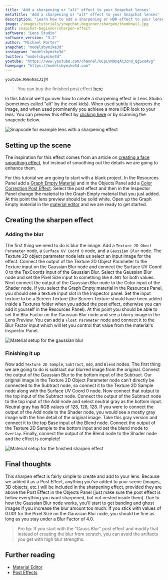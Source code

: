 ```yaml
---
title: 'Add a sharpening or "alt" effect to your Snapchat lenses'
metaTitle: 'Add a sharpening or "alt" effect to your Snapchat lenses'
description: "Learn how to add a sharpening or HDR effect to your lenses!"
image: /images/tutorials/snapchat-beginner/sharpen/thumbnail.jpg
path: snapchat-beginner/sharpen-effect
software: "Lens Studio"
software_version: "3.2"
author: "Michael Porter"
snapchat: "modelsbymike3d"
instagram: "modelsbymike3d"
twitter: "modelsbymike3d"
youtube: "https://www.youtube.com/channel/UCpLVNOoqAc3cnd_QgSxoAvg"
homepage: "https://modelsbymike3d.com"
---
```


`youtube:RWevNaCJ1jM`

> You can buy the finished post effect [here](https://gum.co/vyHOg)

In this tutorial we'll go over how to create a sharpening effect in Lens Studio (sometimes called "alt" by the cool kids). When used subtly it sharpens the image, and when used prominently you achieve a more HDR look to your lens. You can preview this effect by [clicking here](https://www.snapchat.com/unlock/?type=SNAPCODE&uuid=665301c383954af8a813de5025351bf1&metadata=01) or by scanning the snapcode below.

![Snapcode for example lens with a sharpening effect](/images/tutorials/snapchat-beginner/sharpen/snapcode.svg)

## Setting up the scene

The inspiration for this effect comes from an article on [creating a face smoothing effect](https://medium.com/swlh/how-i-implemented-my-own-augmented-reality-beauty-mode-3bf3b74e5507), but instead of smoothing out the details we are going to enhance them.

For this tutorial we are going to start with a blank project. In the Resources Panel add a [Graph Empty Material](https://lensstudio.snapchat.com/guides/material-editor/introduction-and-concepts/) and in the Objects Panel add a [Color Correction Post Effect](https://lensstudio.snapchat.com/guides/2d/post-effect/). Select the post effect and then in the Inspector Panel change the material to the Graph Empty material that you just added. At this point the lens preview should be solid white. Open up the Graph Empty material in the [material editor](https://lensstudio.snapchat.com/guides/material-editor/material-editor-toolbar-and-shortcuts/) and we are ready to get started.

## Creating the sharpen effect

### Adding the blur

The first thing we need to do is blur the image. Add a `Texture 2D Obect Parameter` node, a `Surface UV Coord 0` node, and a `Gaussian Blur` node. The Texture 2D object parameter node lets us select an input image for the effect. Connect the output of the Texture 2D Object Parameter to the Texture input on the Gaussian Blur node and connect the Surface UV Coord 0 to the TexCoords input of the Gaussian Blur. Select the Gaussian Blur node and set the Pixel Size input to something like `0.001` for both values. Next connect the output of the Gaussian Blur node to the Color input of the Shader node. If you select the Graph Empty material in the Resources Panel, you should see a texture input slot in the Inspector panel. Set the input texture to be a Screen Texture (the Screen Texture should have been added inside a Textures folder when you added the post effect, otherwise you can add it yourself in the Resources Panel). At this point you should be able to set the Blur Factor on the Gaussian Blur node and see a blurry image in the Lens Preview. You can add a `Float Parameter` node and connect it to the Blur Factor input which will let you control that value from the material's Inspector Panel.

![Material setup for the gaussian blur](/images/tutorials/snapchat-beginner/sharpen/gaussian-blur.jpg)

### Finishing it up

Now add `Texture 2D Sample`, `Subtract`, `Add`, and `Blend` nodes. The first thing we are going to do is subtract our blurred image from the original. Connect the output of the Gaussian Blur to the bottom input of the Subtract. Our original image in the Texture 2D Object Parameter node can't directly be connected to the Subtract node, so connect it to the Texture 2D Sample node along with the Surface UV Coord 0 node. Now connect that output to the top input of the Subtract node. Connect the output of the Subtract node to the top input of the Add node and select neutral gray as the bottom input. Neutral gray has RGB values of 128, 128, 128. If you were to connect the output of the Add node to the Shader node, you would see a mostly gray image with the fine detail of the original image. Take this gray version and connect it to the top Base input of the Blend node. Connect the output of the Texture 2D Sample to the bottom input and set the blend mode to `Overlay`. Finally, connect the output of the Blend node to the Shader node and the effect is complete!

![Material setup for the finished sharpen effect](/images/tutorials/snapchat-beginner/sharpen/final-material.jpg)

## Final thoughts

This sharpen effect is fairly simple to create and add to your lens. Because we added it as a Post Effect, anything you've added to your scene (images, 3D objects, etc.) will be included in the sharpening effect, provided they are above the Post Effect in the Objects Panel (just make sure the post effect is below everything you want sharpened, but not nested inside them). Due to how the Gaussian Blur node works, you'll start to get banding and ghost images if you increase the blur amount too much. If you stick with values of 0.001 for the Pixel Size on the Gaussian Blur node, you should be fine as long as you stay under a Blur Factor of 4.0.

> Pro tip: If you start with the "Gauss Blur" post effect and modify that instead of creating the blur from scratch, you can avoid the artifacts you get with high blur strengths.

## Further reading

-   [Material Editor](https://lensstudio.snapchat.com/guides/material-editor/introduction-and-concepts/)
-   [Post Effects](https://lensstudio.snapchat.com/guides/2d/post-effect/)
